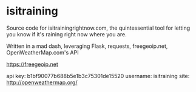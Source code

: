 # isitraining
Source code for isitrainingrightnow.com, the quintessential tool for letting you know if it's raining right now where you are.

Written in a mad dash, leveraging Flask, requests, freegeoip.net, OpenWeatherMap.com's API

https://freegeoip.net


api key: b1bf90077b688b5e1b3c75301de15520
username: isitraining
site: http://openweathermap.org/
